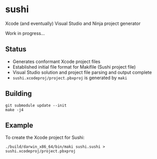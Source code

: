 # sushi

Xcode (and eventually) Visual Studio and Ninja project generator

Work in progress...

## Status

* Generates conformant Xcode project files
* Established initial file format for Makifile (Sushi project file)
* Visual Studio solution and project file parsing and output complete
* ```sushi.xcodeproj/project.pbxproj``` is generated by ```maki```

## Building

```
git submodule update --init
make -j4
```

## Example

To create the Xcode project for Sushi:
```
./build/darwin_x86_64/bin/maki sushi.sushi > sushi.xcodeproj/project.pbxproj
```
